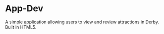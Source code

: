 # App-Dev
A simple application allowing users to view and review attractions in Derby. Built in HTML5.
